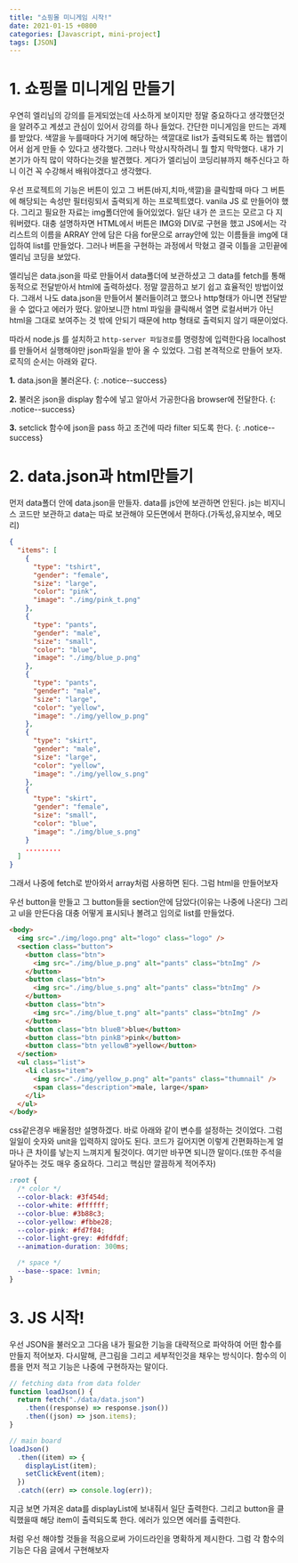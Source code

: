 ```yaml
---
title: "쇼핑몰 미니게임 시작!"
date: 2021-01-15 +0800
categories: [Javascript, mini-project]
tags: [JSON]
---
```


# 1. 쇼핑몰 미니게임 만들기

우연히 엘리님의 강의를 듣게되었는데 사소하게 보이지만 정말 중요하다고 생각했던것을 알려주고 계셨고 관심이 있어서 강의를 하나 들었다. 간단한 미니게임을 만드는 과제를 받았다. 색깔을 누를때마다 거기에 해당하는 색깔대로 list가 출력되도록 하는 웹앱이어서 쉽게 만들 수 있다고 생각했다. 그러나 막상시작하려니 뭘 할지 막막했다. 내가 기본기가 아직 많이 약하다는것을 발견했다. 게다가 엘리님이 코딩리뷰까지 해주신다고 하니 이건 꼭 수강해서 배워야겠다고 생각했다.

우선 프로젝트의 기능은 버튼이 있고 그 버튼(바지,치마,색깔)을 클릭할때 마다 그 버튼에 해당되는 속성만 필터링되서 출력되게 하는 프로젝트였다. vanila JS 로 만들어야 했다. 그리고 필요한 자료는 img폴더안에 들어있었다. 일단 내가 쓴 코드는 모르고 다 지워버렸다. 대충 설명하자면 HTML에서 버튼은 IMG와 DIV로 구현을 했고 JS에서는 각 리스트의 이름을 ARRAY 안에 담은 다음 for문으로 array안에 있는 이름들을 img에 대입하여 list를 만들었다. 그러나 버튼을 구현하는 과정에서 막혔고 결국 이틀을 고민끝에 엘리님 코딩을 보았다.

엘리님은 data.json을 따로 만들어서 data폴더에 보관하셨고 그 data를 fetch를 통해 동적으로 전달받아서 html에 출력하셨다. 정말 깔끔하고 보기 쉽고 효율적인 방법이었다. 그래서 나도 data.json을 만들어서 불러들이려고 했으나 http형태가 아니면 전달받을 수 없다고 에러가 떴다. 알아보니깐 html 파일을 클릭해서 열면 로컬서버가 아닌 html을 그대로 보여주는 것 밖에 안되기 때문에 http 형태로 출력되지 않기 때문이었다.

따라서 node.js 를 설치하고 `http-server 파일경로`를 명령창에 입력한다음 localhost를 만들어서 실행해야만 json파일을 받아 올 수 있었다. 그럼 본격적으로 만들어 보자. 로직의 순서는 아래와 같다.

**1.** data.json을 불러온다.
{: .notice--success}

**2.** 불러온 json을 display 함수에 넣고 알아서 가공한다음 browser에 전달한다.
{: .notice--success}

**3.** setclick 함수에 json을 pass 하고 조건에 따라 filter 되도록 한다.
{: .notice--success}

# 2. data.json과 html만들기

먼저 data폴더 안에 data.json을 만들자. data를 js안에 보관하면 안된다. js는 비지니스 코드만 보관하고 data는 따로 보관해야 모든면에서 편하다.(가독성,유지보수, 메모리)

```json
{
  "items": [
    {
      "type": "tshirt",
      "gender": "female",
      "size": "large",
      "color": "pink",
      "image": "./img/pink_t.png"
    },
    {
      "type": "pants",
      "gender": "male",
      "size": "small",
      "color": "blue",
      "image": "./img/blue_p.png"
    },
    {
      "type": "pants",
      "gender": "male",
      "size": "large",
      "color": "yellow",
      "image": "./img/yellow_p.png"
    },
    {
      "type": "skirt",
      "gender": "male",
      "size": "large",
      "color": "yellow",
      "image": "./img/yellow_s.png"
    },
    {
      "type": "skirt",
      "gender": "female",
      "size": "small",
      "color": "blue",
      "image": "./img/blue_s.png"
    }
    .........
  ]
}
```

그래서 나중에 fetch로 받아와서 array처럼 사용하면 된다. 그럼 html을 만들어보자

우선 button을 만들고 그 button들을 section안에 담았다(이유는 나중에 나온다) 그리고 ul을 만든다음 대충 어떻게 표시되나 볼려고 임의로 list를 만들었다.

```html
<body>
  <img src="./img/logo.png" alt="logo" class="logo" />
  <section class="button">
    <button class="btn">
      <img src="./img/blue_p.png" alt="pants" class="btnImg" />
    </button>
    <button class="btn">
      <img src="./img/blue_s.png" alt="pants" class="btnImg" />
    </button>
    <button class="btn">
      <img src="./img/blue_t.png" alt="pants" class="btnImg" />
    </button>
    <button class="btn blueB">blue</button>
    <button class="btn pinkB">pink</button>
    <button class="btn yellowB">yellow</button>
  </section>
  <ul class="list">
    <li class="item">
      <img src="./img/yellow_p.png" alt="pants" class="thumnail" />
      <span class="description">male, large</span>
    </li>
  </ul>
</body>
```

css같은경우 배울점만 설명하겠다. 바로 아래와 같이 변수를 설정하는 것이었다. 그럼 일일이 숫자와 unit을 입력하지 않아도 된다. 코드가 길어지면 이렇게 간편화하는게 얼마나 큰 차이를 낳는지 느껴지게 될것이다. 여기만 바꾸면 되니깐 말이다.(또한 주석을 달아주는 것도 매우 중요하다. 그리고 핵심만 깔끔하게 적어주자)

```css
:root {
  /* color */
  --color-black: #3f454d;
  --color-white: #ffffff;
  --color-blue: #3b88c3;
  --color-yellow: #fbbe28;
  --color-pink: #fd7f84;
  --color-light-grey: #dfdfdf;
  --animation-duration: 300ms;

  /* space */
  --base--space: 1vmin;
}
```

# 3. JS 시작!

우선 JSON을 불러오고 그다음 내가 필요한 기능을 대략적으로 파악하여 어떤 함수를 만들지 적어보자. 다시말해, 큰그림을 그리고 세부적인것을 채우는 방식이다. 함수의 이름을 먼저 적고 기능은 나중에 구현하자는 말이다.

```javascript
// fetching data from data folder
function loadJson() {
  return fetch("./data/data.json")
    .then((response) => response.json())
    .then((json) => json.items);
}

// main board
loadJson()
  .then((item) => {
    displayList(item);
    setClickEvent(item);
  })
  .catch((err) => console.log(err));
```

지금 보면 가져온 data를 displayList에 보내줘서 일단 출력한다.
그리고 button을 클릭했을때 해당 item이 출력되도록 한다.
에러가 있으면 에러를 출력한다.

처럼 우선 해야할 것들을 적음으로써 가이드라인을 명확하게 제시한다. 그럼 각 함수의 기능은 다음 글에서 구현해보자
